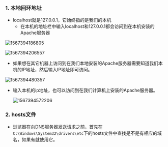 ### 1. 本地回环地址

- localhost就是127.0.0.1，它始终指的是我们的本机
  - 在本机的地址栏中输入localhost和127.0.0.1都会访问到在本机安装的Apache服务器

![1567394186805](C:\Users\zgc\AppData\Local\Temp\1567394186805.png)

![1567394206557](C:\Users\zgc\AppData\Local\Temp\1567394206557.png)

- 如果想在其它机器上访问到在我们本地安装的Apache服务器需要知道我们本机的IP地址，然后输入IP地址即可访问。

![1567394480357](C:\Users\zgc\AppData\Local\Temp\1567394480357.png)

- 输入本机的ip地址，也可以访问到在我们计算机上安装的Apache服务器。

  ![1567394572206](C:\Users\zgc\AppData\Local\Temp\1567394572206.png)

### 2. hosts文件

- 浏览器在向DNS服务器发送请求之前，首先在`C:\Windows\System32\drivers\etc`下的hosts文件中查找是不是有相应的域名，如果有就使用它。

  

